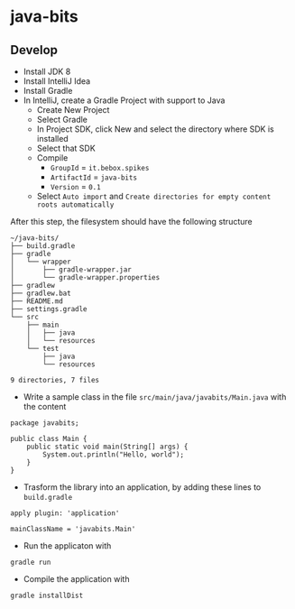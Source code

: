 # java-bits

## Develop

* Install JDK 8
* Install IntelliJ Idea
* Install Gradle
* In IntelliJ, create a Gradle Project with support to Java
  - Create New Project
  - Select Gradle
  - In Project SDK, click New and select the directory where SDK is installed
  - Select that SDK
  - Compile
    - `GroupId` = `it.bebox.spikes`
    - `ArtifactId` = `java-bits`
    - `Version` = `0.1`
  - Select `Auto import` and `Create directories for empty content roots automatically`
  
After this step, the filesystem should have the following structure

```
~/java-bits/
├── build.gradle
├── gradle
│   └── wrapper
│       ├── gradle-wrapper.jar
│       └── gradle-wrapper.properties
├── gradlew
├── gradlew.bat
├── README.md
├── settings.gradle
└── src
    ├── main
    │   ├── java
    │   └── resources
    └── test
        ├── java
        └── resources

9 directories, 7 files
```

* Write a sample class in the file `src/main/java/javabits/Main.java` with the content

```
package javabits;

public class Main {
    public static void main(String[] args) {
        System.out.println("Hello, world");
    }
}
```

* Trasform the library into an application, by adding these lines to `build.gradle`

```
apply plugin: 'application'

mainClassName = 'javabits.Main'
```

* Run the applicaton with

```
gradle run
```

* Compile the application with
```
gradle installDist
```
